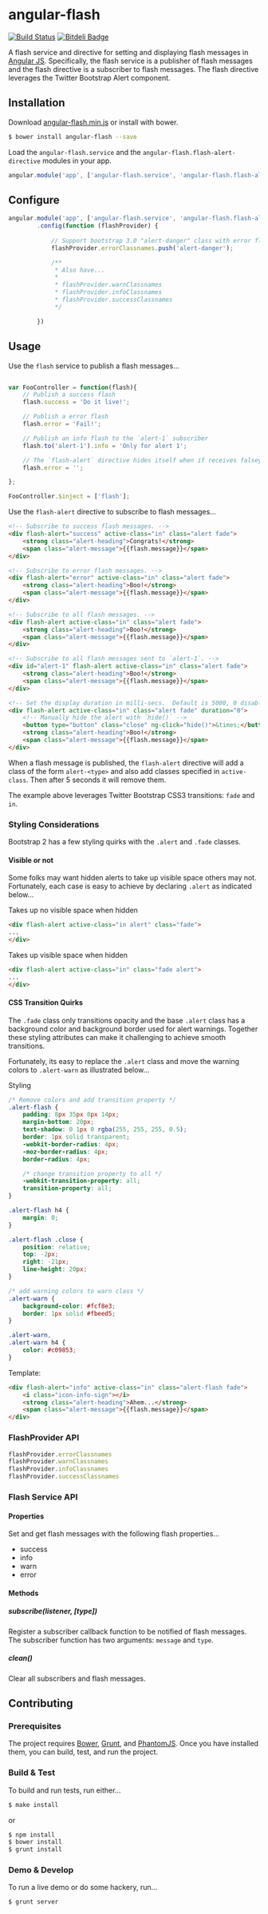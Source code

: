# angular-flash

[![Build Status](https://travis-ci.org/wmluke/angular-flash.png?branch=master)](https://travis-ci.org/wmluke/angular-flash)
[![Bitdeli Badge](https://d2weczhvl823v0.cloudfront.net/wmluke/angular-flash/trend.png)](https://bitdeli.com/free "Bitdeli Badge")

A flash service and directive for setting and displaying flash messages in [Angular JS](http://angularjs.org).  Specifically, the flash service is a publisher of flash messages and the flash directive is a subscriber to flash messages.  The flash directive leverages the Twitter Bootstrap Alert component.

## Installation

Download [angular-flash.min.js](https://github.com/wmluke/angular-flash/blob/master/dist/angular-flash.min.js) or install with bower.

```bash
$ bower install angular-flash --save
```

Load the `angular-flash.service` and the `angular-flash.flash-alert-directive` modules in your app.

```javascript
angular.module('app', ['angular-flash.service', 'angular-flash.flash-alert-directive']);
```

## Configure

```javascript
angular.module('app', ['angular-flash.service', 'angular-flash.flash-alert-directive'])
        .config(function (flashProvider) {
        
            // Support bootstrap 3.0 "alert-danger" class with error flash types
            flashProvider.errorClassnames.push('alert-danger');

            /**
             * Also have...
             *
             * flashProvider.warnClassnames
             * flashProvider.infoClassnames
             * flashProvider.successClassnames
             */

        })
```

## Usage

Use the `flash` service to publish a flash messages...

```javascript

var FooController = function(flash){
    // Publish a success flash
    flash.success = 'Do it live!';

    // Publish a error flash
    flash.error = 'Fail!';

    // Publish an info flash to the `alert-1` subscriber
    flash.to('alert-1').info = 'Only for alert 1';

    // The `flash-alert` directive hides itself when if receives falsey flash messages of any type
    flash.error = '';

};

FooController.$inject = ['flash'];

```

Use the `flash-alert` directive to subscribe to flash messages...

```html
<!-- Subscribe to success flash messages. -->
<div flash-alert="success" active-class="in" class="alert fade">
    <strong class="alert-heading">Congrats!</strong>
    <span class="alert-message">{{flash.message}}</span>
</div>

<!-- Subscribe to error flash messages. -->
<div flash-alert="error" active-class="in" class="alert fade">
    <strong class="alert-heading">Boo!</strong>
    <span class="alert-message">{{flash.message}}</span>
</div>

<!-- Subscribe to all flash messages. -->
<div flash-alert active-class="in" class="alert fade">
    <strong class="alert-heading">Boo!</strong>
    <span class="alert-message">{{flash.message}}</span>
</div>

<!-- Subscribe to all flash messages sent to `alert-1`. -->
<div id="alert-1" flash-alert active-class="in" class="alert fade">
    <strong class="alert-heading">Boo!</strong>
    <span class="alert-message">{{flash.message}}</span>
</div>

<!-- Set the display duration in milli-secs.  Default is 5000, 0 disables the fade-away. -->
<div flash-alert active-class="in" class="alert fade" duration="0">
    <!-- Manually hide the alert with `hide()` -->
    <button type="button" class="close" ng-click="hide()">&times;</button>
    <strong class="alert-heading">Boo!</strong>
    <span class="alert-message">{{flash.message}}</span>
</div>
```

When a flash message is published, the `flash-alert` directive will add a class of the form `alert-<type>` and also add classes specified in `active-class`.  Then after 5 seconds it will remove them.

The example above leverages Twitter Bootstrap CSS3 transitions: `fade` and `in`.

### Styling Considerations

Bootstrap 2 has a few styling quirks with the `.alert` and `.fade` classes.

#### Visible or not

Some folks may want hidden alerts to take up visible space others may not.  Fortunately, each case is easy to achieve by declaring `.alert` as indicated below...

Takes up no visible space when hidden
```html
<div flash-alert active-class="in alert" class="fade">
...
</div>
```

Takes up visible space when hidden
```html
<div flash-alert active-class="in" class="fade alert">
...
</div>
```

#### CSS Transition Quirks

The `.fade` class only transitions opacity and the base `.alert` class has a background color and background border used for alert warnings.  Together these styling attributes can make it challenging to achieve smooth transitions.

Fortunately, its easy to replace the `.alert` class and move the warning colors to `.alert-warn` as illustrated below...

Styling
```css
/* Remove colors and add transition property */
.alert-flash {
    padding: 8px 35px 8px 14px;
    margin-bottom: 20px;
    text-shadow: 0 1px 0 rgba(255, 255, 255, 0.5);
    border: 1px solid transparent;
    -webkit-border-radius: 4px;
    -moz-border-radius: 4px;
    border-radius: 4px;

    /* change transition property to all */
    -webkit-transition-property: all;
    transition-property: all;
}

.alert-flash h4 {
    margin: 0;
}

.alert-flash .close {
    position: relative;
    top: -2px;
    right: -21px;
    line-height: 20px;
}

/* add warning colors to warn class */
.alert-warn {
    background-color: #fcf8e3;
    border: 1px solid #fbeed5;
}

.alert-warn,
.alert-warn h4 {
    color: #c09853;
}
```

Template:
```html
<div flash-alert="info" active-class="in" class="alert-flash fade">
    <i class="icon-info-sign"></i>
    <strong class="alert-heading">Ahem...</strong>
    <span class="alert-message">{{flash.message}}</span>
</div>
```

### FlashProvider API

```javascript
flashProvider.errorClassnames
flashProvider.warnClassnames
flashProvider.infoClassnames
flashProvider.successClassnames
```

### Flash Service API

#### Properties
Set and get flash messages with the following flash properties...

* success
* info
* warn
* error

#### Methods

##### subscribe(listener, [type])
Register a subscriber callback function to be notified of flash messages.  The subscriber function has two arguments: `message` and `type`.

##### clean()
Clear all subscribers and flash messages.

## Contributing

### Prerequisites

The project requires [Bower](http://bower.io), [Grunt](http://gruntjs.com), and [PhantomJS](http://phantomjs.org).  Once you have installed them, you can build, test, and run the project.

### Build & Test

To build and run tests, run either...

```bash
$ make install
```

or

```bash
$ npm install
$ bower install
$ grunt install
```

### Demo & Develop

To run a live demo or do some hackery, run...

```bash
$ grunt server
```
